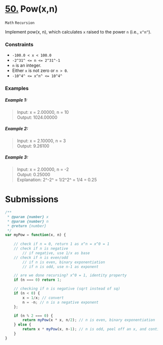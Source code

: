 # [50.](https://leetcode.com/problems/powx-n/) Pow(x,n)
`Math` `Recursion`

Implement pow(x, n), which calculates `x` raised to the power `n` (i.e., `x^n^`).

### Constraints
- `-100.0 < x < 100.0`
-  `-2^31^ <= n <= 2^31^-1`
- `n` is an integer.
- Either `x` is not zero or `n > 0`.
- `-10^4^ <= x^n^ <= 10^4^`

### Examples

##### Example 1:
> Input: x = 2.00000, n = 10  
> Output: 1024.00000  

##### Example 2:
> Input: x = 2.10000, n = 3  
> Output: 9.26100  

##### Example 3:
> Input: x = 2.00000, n = -2  
> Output: 0.25000  
> Explanation: 2^-2^ = 1/2^2^ = 1/4 = 0.25  

# Submissions

```javascript
/**
 * @param {number} x
 * @param {number} n
 * @return {number}
 */
var myPow = function(x, n) {
    
    // check if n = 0, return 1 as x^n = x^0 = 1
    // check if n is negative
        // if negative, use 1/x as base
    // check if n is even/odd
        // if n is even, binary exponentiation
        // if n is odd, use n-1 as exponent

    // are we done recursing? x^0 = 1, identity property
    if (n === 0) return 1;

    // checking if n is negative (sqrt instead of sq)
    if (n < 0) {
        x = 1/x; // convert 
        n = -n; // n is a negative exponent
    };

    if (n % 2 === 0) {
        return myPow(x * x, n/2); // n is even, binary exponentiation 
    } else {
        return x * myPow(x, n-1); // n is odd, peel off an x, and continue as usual
    }
}
```

